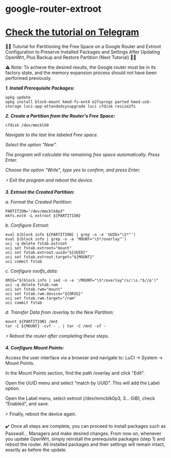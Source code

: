 # google-router-extroot
# [Check the tutorial on Telegram](https://t.me/iranwrt/43382/97058)
🔽🔽 Tutorial for Partitioning the Free Space on a Google Router and Extroot Configuration to Preserve Installed Packages and Settings After Updating OpenWrt, Plus Backup and Restore Partition (Next Tutorial) 🔽🔽

⚠️ Note: To achieve the desired results, the Google router must be in its factory state, and the memory expansion process should not have been performed previously.

***1. Install Prerequisite Packages:***
```shell
opkg update
opkg install block-mount kmod-fs-ext4 e2fsprogs parted kmod-usb-storage luci-app-attendedsysupgrade luci cfdisk resize2fs
```
***2. Create a Partition from the Router's Free Space:***
```shell
cfdisk /dev/mmcblk0
 ```

*Navigate to the last line labeled Free space.*

*Select the option "New".*

*The program will calculate the remaining free space automatically. Press Enter.*

*Choose the option "Write", type yes to confirm, and press Enter.*

*⚡ Exit the program and reboot the device.*

***3. Extroot the Created Partition:***

*a. Format the Created Partition:*
```shell
PARTITION="/dev/mmcblk0p3"
mkfs.ext4 -L extroot ${PARTITION}
```

*b. Configure Extroot:*
```shell
eval $(block info ${PARTITION} | grep -o -e 'UUID="\S*"')
eval $(block info | grep -o -e 'MOUNT="\S*/overlay"')
uci -q delete fstab.extroot
uci set fstab.extroot="mount"
uci set fstab.extroot.uuid="${UUID}"
uci set fstab.extroot.target="${MOUNT}"
uci commit fstab
```

*c. Configure rootfs_data:*
```shell
ORIG="$(block info | sed -n -e '/MOUNT="\S*/overlay"/s/:\s.*$//p')"
uci -q delete fstab.rwm
uci set fstab.rwm="mount"
uci set fstab.rwm.device="${ORIG}"
uci set fstab.rwm.target="/rwm"
uci commit fstab
```

*d. Transfer Data from /overlay to the New Partition:*
```shell
mount ${PARTITION} /mnt
tar -C ${MOUNT} -cvf - . | tar -C /mnt -xf -
```

*⚡ Reboot the router after completing these steps.*

***4. Configure Mount Points:***

Access the user interface via a browser and navigate to: LuCI → System → Mount Points.

In the Mount Points section, find the path /overlay and click "Edit".

Open the UUID menu and select "match by UUID". This will add the Label option.

Open the Label menu, select extroot (/dev/mmcblk0p3, 3... GiB), check "Enabled", and save.

⚡ Finally, reboot the device again.

✔️ Once all steps are complete, you can proceed to install packages such as Passwall... Managers and make desired changes. From now on, whenever you update OpenWrt, simply reinstall the prerequisite packages (step 1) and reboot the router. All installed packages and their settings will remain intact, exactly as before the update.



